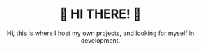 <h1 align="center">👋 HI THERE! 👋</h1>
<p align="center">Hi, this is where I host my own projects, and looking for myself in development.</p>

